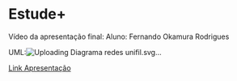 # Estude+
Vídeo da apresentação final:
Aluno: Fernando Okamura Rodrigues


UML:![Uploading Diagrama redes unifil.svg…]()





[Link Apresentação](https://www.youtube.com/watch?v=VOANMdleXjc)


